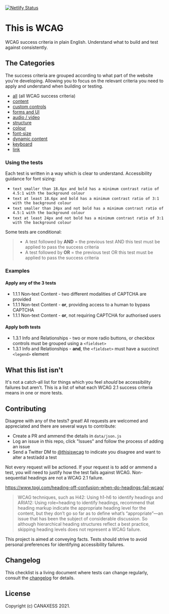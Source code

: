 [![Netlify Status](https://api.netlify.com/api/v1/badges/ab75b185-11bc-4956-bb80-59c01c12c120/deploy-status)](https://app.netlify.com/sites/wcag-filter-tool/deploys)
# This is WCAG
WCAG success criteria in plain English. Understand what to build and test against consistently.

## The Categories
The success criteria are grouped according to what part of the website you're developing. Allowing you to focus on the relevant criteria you need to apply and understand when building or testing. 

- [all](https://thisiswcag.com/) (all WCAG success criteria)
- [content](https://thisiswcag.com/#content)
- [custom controls](https://thisiswcag.com/#custom-controls)
- [forms and UI](https://thisiswcag.com/#forms-and-UI)
- [audio / video](https://thisiswcag.com/#audio-video)
- [structure](https://thisiswcag.com/#structure)
- [colour](https://thisiswcag.com/#colour)
- [font-size](https://thisiswcag.com/#font-size)
- [dynamic content](https://thisiswcag.com/#dynamic-content)
- [keyboard](https://thisiswcag.com/#keyboard)
- [link](https://thisiswcag.com/#link)

### Using the tests
Each test is written in a way which is clear to understand. Accessibility guidance for font sizing:
- `text smaller than 18.6px and bold has a minimum contrast ratio of 4.5:1 with the background colour`
- `text at least 18.6px and bold has a minimum contrast ratio of 3:1 with the background colour`
- `text smaller than 24px and not bold has a minimum contrast ratio of 4.5:1 with the background colour`
- `text at least 24px and not bold has a minimum contrast ratio of 3:1 with the background colour`

Some tests are conditional:

> * A test followed by **AND** <other test> = the previous test AND this test must be applied to pass the success criteria
> * A test followed by **OR** <other test> = the previous test OR this test must be applied to pass the success criteria

### Examples
#### Apply any of the 3 tests
  
* 1.1.1 Non-text Content - two different modalities of CAPTCHA are provided
* 1.1.1 Non-text Content - **or**, providing access to a human to bypass CAPTCHA
* 1.1.1 Non-text Content - **or**, not requiring CAPTCHA for authorised users  

#### Apply both tests

* 1.3.1 Info and Relationships - two or more radio buttons, or checkbox controls must be grouped using a `<fieldset>`
* 1.3.1 Info and Relationships - **and**, the `<fieldset>` must have a succinct `<legend>` element  
 
## What this list isn't
It's not a catch-all list for things which you feel _should_ be accessibility failures but aren't. This is a list of what each WCAG 2.1 success criteria means in one or more tests. 

## Contributing
Disagree with any of the tests? great! All requests are welcomed and appreciated and there are several ways to contribute:
- Create a PR and ammend the details in `data/json.js`
- Log an issue in this repo, click "Issues" and follow the process of adding an issue
- Send a Twitter DM to [@thisiswcag](https://twitter.com/thisiswcag) to indicate you disagree and want to alter a test/add a test

Not every request will be actioned. If your request is to add or ammend a test, you will need to justify how the test fails against WCAG. Non-sequential headings are not a WCAG 2.1 failure. 

https://www.tpgi.com/heading-off-confusion-when-do-headings-fail-wcag/
> WCAG techniques, such as H42: Using h1-h6 to identify headings and ARIA12: Using role=heading to identify headings, recommend that heading markup indicate the appropriate heading level for the content, but they don’t go so far as to define what’s “appropriate”—an issue that has been the subject of considerable discussion. So although hierarchical heading structures reflect a best practice, skipping heading levels does not represent a WCAG failure.
 
This project is aimed at conveying facts. Tests should strive to avoid personal preferences for identifying accessibility failures.

## Changelog
This checklist is a living document where tests can change regularly, consult the [changelog](https://github.com/canaxess/thisiswcag/blob/main/CHANGELOG.md) for details.
  
## License
Copyright (c) CANAXESS 2021.
